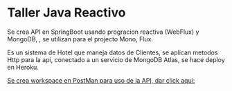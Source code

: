# Taller Java Reactivo

Se crea API en SpringBoot usando progracion reactiva (WebFlux) y MongoDB, , se utilizan para el projecto Mono, Flux.

Es un sistema de Hotel que maneja datos de Clientes, se aplican metodos Http para la api, conectado a un servicio de MongoDB Atlas, se hace deploy en Heroku.

[Se crea workspace en PostMan para uso de la API, dar click aqui:](https://www.postman.com/winter-satellite-541952/workspace/hotel-java-webflux-taller/collection/21881181-3cdcec4d-8495-4e45-a41d-913474796e17?action=share&creator=21881181)



​	